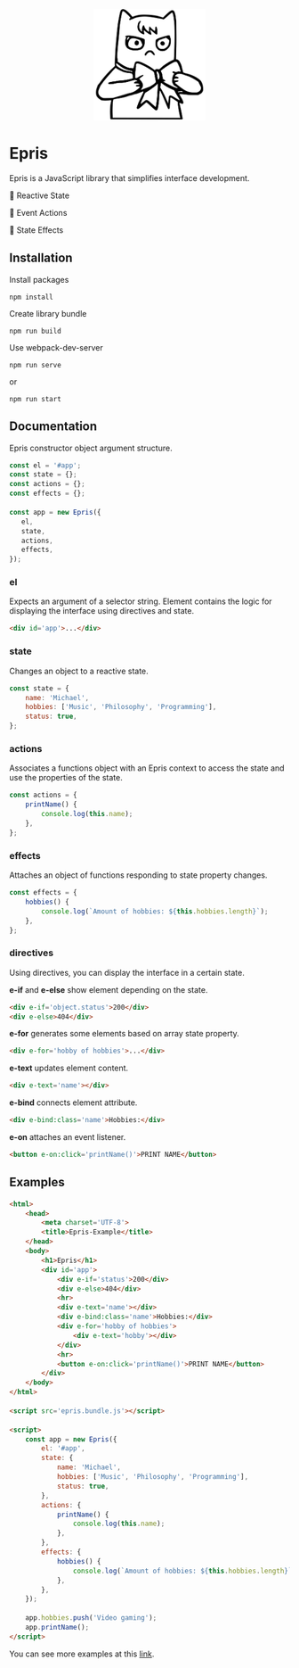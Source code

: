 <p align="center">
    <img alt="logo" width="200" height="200" src="assets/logo.svg">
</p>

# Epris

Epris is a JavaScript library that simplifies interface development.

🚀 Reactive State

🔧 Event Actions

🔮 State Effects

## Installation

Install packages

```
npm install
```

Create library bundle

```
npm run build
```

Use webpack-dev-server

```
npm run serve
```

or

```
npm run start
```

## Documentation

Epris constructor object argument structure.

```js
const el = '#app';
const state = {};
const actions = {};
const effects = {};

const app = new Epris({
   el,
   state,
   actions,
   effects, 
});
```

### el
Expects an argument of a selector string. Element contains the logic for displaying the interface using directives and state.

```html
<div id='app'>...</div>
```

### state
Changes an object to a reactive state.

```js
const state = {
    name: 'Michael',
    hobbies: ['Music', 'Philosophy', 'Programming'],
    status: true,
};
```

### actions
Associates a functions object with an Epris context to access the state and use the properties of the state.

```js
const actions = {
    printName() {
        console.log(this.name);
    },
};
```
### effects
Attaches an object of functions responding to state property changes.

```js
const effects = {
    hobbies() {
        console.log(`Amount of hobbies: ${this.hobbies.length}`);
    },
};
```

### directives

Using directives, you can display the interface in a certain state.

**e-if** and **e-else** show element depending on the state.

```html
<div e-if='object.status'>200</div>
<div e-else>404</div>
```

**e-for** generates some elements based on array state property.

```html
<div e-for='hobby of hobbies'>...</div>
```

**e-text** updates element content.
```html
<div e-text='name'></div>
```

**e-bind** connects element attribute.

```html
<div e-bind:class='name'>Hobbies:</div>
```

**e-on** attaches an event listener.

```html
<button e-on:click='printName()'>PRINT NAME</button>
```

## Examples

```html
<html>
    <head>
        <meta charset='UTF-8'>
        <title>Epris-Example</title>
    </head>
    <body>
        <h1>Epris</h1>
        <div id='app'>
            <div e-if='status'>200</div>
            <div e-else>404</div>
            <hr>
            <div e-text='name'></div>
            <div e-bind:class='name'>Hobbies:</div>
            <div e-for='hobby of hobbies'>
                <div e-text='hobby'></div>
            </div>
            <hr>
            <button e-on:click='printName()'>PRINT NAME</button>
        </div>
    </body>
</html>

<script src='epris.bundle.js'></script>

<script>
    const app = new Epris({
        el: '#app',
        state: {
            name: 'Michael',
            hobbies: ['Music', 'Philosophy', 'Programming'],
            status: true,
        },
        actions: {
            printName() {
                console.log(this.name);
            },
        },
        effects: {
            hobbies() {
                console.log(`Amount of hobbies: ${this.hobbies.length}`);
            },
        },
    });

    app.hobbies.push('Video gaming');
    app.printName();
</script>
```

You can see more examples at this [link](https://github.com/nicetomeetor/epris/tree/master/examples).